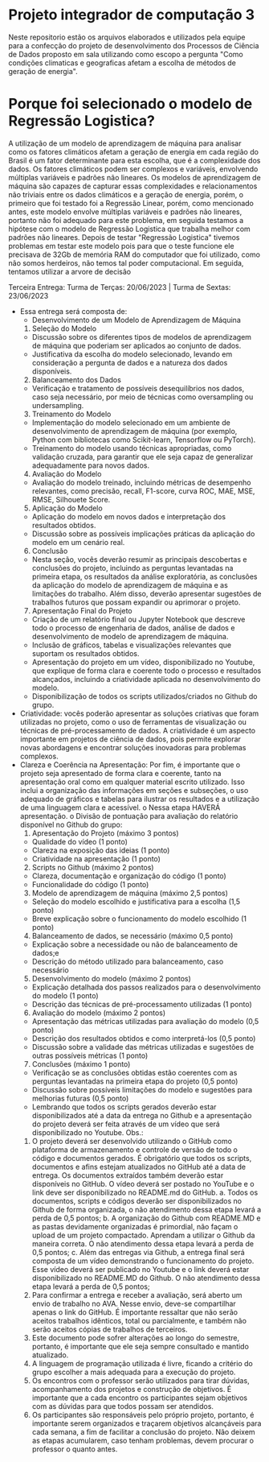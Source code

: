 # Projeto integrador de computação 3

Neste repositorio estão os arquivos elaborados e utilizados pela equipe para a confecção do projeto de desenvolvimento dos Processos de Ciência de Dados proposto em sala utilizando como escopo a pergunta "Como condições climaticas e geograficas afetam a escolha de métodos de geração de energia".

# Porque foi selecionado o modelo de Regressão Logistica?

A utilização de um modelo de aprendizagem de máquina para analisar como os fatores climáticos afetam a geração de energia em cada região do Brasil é um fator determinante para esta escolha, que é a complexidade dos dados. Os fatores climáticos podem ser complexos e variáveis, envolvendo múltiplas variáveis ​​e padrões não lineares. Os modelos de aprendizagem de máquina são capazes de capturar essas complexidades e relacionamentos não triviais entre os dados climáticos e a geração de energia, porém, o primeiro que foi testado foi a Regressão Linear, porém, como mencionado antes, este modelo envolve múltiplas variáveis e padrões não lineares, portanto não foi adequado para este problema, em seguida testamos a hipótese com o modelo de Regressão Logistica que trabalha melhor com padrões não lineares. Depois de testar "Regressão Logistica" tivemos problemas em testar este modelo pois para que o teste funcione ele precisava de 32Gb de memória RAM do computador que foi utilizado, como não somos herdeiros, não temos tal poder computacional. Em seguida, tentamos utilizar a arvore de decisão



Terceira Entrega:
Turma de Terças: 20/06/2023 | Turma de Sextas: 23/06/2023
- Essa entrega será composta de:
  - Desenvolvimento de um Modelo de Aprendizagem de Máquina
  1. Seleção do Modelo
    - Discussão sobre os diferentes tipos de modelos de aprendizagem de
  máquina que poderiam ser aplicados ao conjunto de dados.
    - Justificativa da escolha do modelo selecionado, levando em
  consideração a pergunta de dados e a natureza dos dados disponíveis.
  2. Balanceamento dos Dados
    - Verificação e tratamento de possíveis desequilíbrios nos dados, caso
  seja necessário, por meio de técnicas como oversampling ou
  undersampling.
  3. Treinamento do Modelo
    - Implementação do modelo selecionado em um ambiente de
  desenvolvimento de aprendizagem de máquina (por exemplo, Python
  com bibliotecas como Scikit-learn, Tensorflow ou PyTorch).
    - Treinamento do modelo usando técnicas apropriadas, como validação
  cruzada, para garantir que ele seja capaz de generalizar
  adequadamente para novos dados.
  4. Avaliação do Modelo
    - Avaliação do modelo treinado, incluindo métricas de desempenho
  relevantes, como precisão, recall, F1-score, curva ROC, MAE, MSE,
  RMSE, Silhouete Score.
  5. Aplicação do Modelo
    - Aplicação do modelo em novos dados e interpretação dos resultados
  obtidos.
    - Discussão sobre as possíveis implicações práticas da aplicação do
  modelo em um cenário real.
  6. Conclusão
    - Nesta seção, vocês deverão resumir as principais descobertas e
  conclusões do projeto, incluindo as perguntas levantadas na primeira
  etapa, os resultados da análise exploratória, as conclusões da
  aplicação do modelo de aprendizagem de máquina e as limitações do
  trabalho. Além disso, deverão apresentar sugestões de trabalhos
  futuros que possam expandir ou aprimorar o projeto.
  7. Apresentação Final do Projeto
    - Criação de um relatório final ou Jupyter Notebook que descreve todo
  o processo de engenharia de dados, análise de dados e
  desenvolvimento de modelo de aprendizagem de máquina.
    - Inclusão de gráficos, tabelas e visualizações relevantes que suportam
  os resultados obtidos.
    - Apresentação do projeto em um vídeo, disponibilizado no Youtube,
  que explique de forma clara e coerente todo o processo e resultados
  alcançados, incluindo a criatividade aplicada no desenvolvimento do
  modelo.
    - Disponibilização de todos os scripts utilizados/criados no Github do grupo.
- Criatividade: vocês poderão apresentar as soluções criativas que foram utilizadas no
projeto, como o uso de ferramentas de visualização ou técnicas de pré-processamento
de dados. A criatividade é um aspecto importante em projetos de ciência de dados, pois
permite explorar novas abordagens e encontrar soluções inovadoras para problemas
complexos.
- Clareza e Coerência na Apresentação: Por fim, é importante que o projeto seja
apresentado de forma clara e coerente, tanto na apresentação oral como em qualquer
material escrito utilizado. Isso inclui a organização das informações em seções e
subseções, o uso adequado de gráficos e tabelas para ilustrar os resultados e a utilização
de uma linguagem clara e acessível.
o Nessa etapa HAVERÁ apresentação.
o Divisão de pontuação para avaliação do relatório disponível no Github do grupo:
  1. Apresentação do Projeto (máximo 3 pontos)
    - Qualidade do vídeo (1 ponto)
    - Clareza na exposição das ideias (1 ponto)
    - Criatividade na apresentação (1 ponto)
  2. Scripts no Github (máximo 2 pontos)
    - Clareza, documentação e organização do código (1 ponto)
    - Funcionalidade do código (1 ponto)
  3. Modelo de aprendizagem de máquina (máximo 2,5 pontos)
    - Seleção do modelo escolhido e justificativa para a escolha (1,5
  ponto)
    - Breve explicação sobre o funcionamento do modelo escolhido (1
  ponto)
  4. Balanceamento de dados, se necessário (máximo 0,5 ponto)
    - Explicação sobre a necessidade ou não de balanceamento de dados;e
    - Descrição do método utilizado para balanceamento, caso necessário
  5. Desenvolvimento do modelo (máximo 2 pontos)
    - Explicação detalhada dos passos realizados para o desenvolvimento
  do modelo (1 ponto)
    - Descrição das técnicas de pré-processamento utilizadas (1 ponto)
  6. Avaliação do modelo (máximo 2 pontos)
    - Apresentação das métricas utilizadas para avaliação do modelo (0,5
  ponto)
    - Descrição dos resultados obtidos e como interpretá-los (0,5 ponto)
    - Discussão sobre a validade das métricas utilizadas e sugestões de
  outras possíveis métricas (1 ponto)
  7. Conclusões (máximo 1 ponto)
    - Verificação se as conclusões obtidas estão coerentes com as
  perguntas levantadas na primeira etapa do projeto (0,5 ponto)
    - Discussão sobre possíveis limitações do modelo e sugestões para
  melhorias futuras (0,5 ponto)
  - Lembrando que todos os scripts gerados deverão estar disponibilizados até a data da
  entrega no Github e a apresentação do projeto deverá ser feita através de um vídeo que
  será disponibilizado no Youtube.
Obs.:
  1. O projeto deverá ser desenvolvido utilizando o GitHub como plataforma de armazenamento e
  controle de versão de todo o código e documentos gerados. É obrigatório que todos os scripts,
  documentos e afins estejam atualizados no GitHub até a data de entrega. Os documentos
  extraídos também deverão estar disponíveis no GitHub. O vídeo deverá ser postado no YouTube
  e o link deve ser disponibilizado no README.md do GitHub.
    a. Todos os documentos, scripts e códigos deverão ser disponibilizados no Github de
  forma organizada, o não atendimento dessa etapa levará a perda de 0,5 pontos;
    b. A organização do Github com README.MD e as pastas devidamente organizadas é
  primordial, não façam o upload de um projeto compactado. Aprendam a utilizar o
  Github da maneira correta. O não atendimento dessa etapa levará a perda de 0,5
  pontos;
    c. Além das entregas via Github, a entrega final será composta de um vídeo demonstrando
  o funcionamento do projeto. Esse vídeo deverá ser publicado no Youtube e o link
  deverá estar disponibilizado no README.MD do Github. O não atendimento dessa
  etapa levará a perda de 0,5 pontos;
  2. Para confirmar a entrega e receber a avaliação, será aberto um envio de trabalho no AVA. Nesse
  envio, deve-se compartilhar apenas o link do GitHub. É importante ressaltar que não serão
  aceitos trabalhos idênticos, total ou parcialmente, e também não serão aceitos cópias de trabalhos
  de terceiros.
  3. Este documento pode sofrer alterações ao longo do semestre, portanto, é importante que ele seja
  sempre consultado e mantido atualizado.
  4. A linguagem de programação utilizada é livre, ficando a critério do grupo escolher a mais
  adequada para a execução do projeto.
  5. Os encontros com o professor serão utilizados para tirar dúvidas, acompanhamento dos projetos
  e construção de objetivos. É importante que a cada encontro os participantes sejam objetivos
  com as dúvidas para que todos possam ser atendidos.
  6. Os participantes são responsáveis pelo próprio projeto, portanto, é importante serem organizados
  e traçarem objetivos alcançáveis para cada semana, a fim de facilitar a conclusão do projeto. Não
  deixem as etapas acumularem, caso tenham problemas, devem procurar o professor o quanto
  antes.